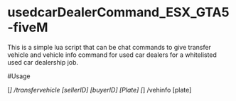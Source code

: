 # usedcarDealerCommand_ESX_GTA5-fiveM
This is a simple lua script that can be chat commands to give transfer vehicle and vehicle info command for used car dealers for a whitelisted used car dealership job.


#Usage

[*] /transfervehicle [sellerID] [buyerID] [Plate]
[*] /vehinfo [plate]
